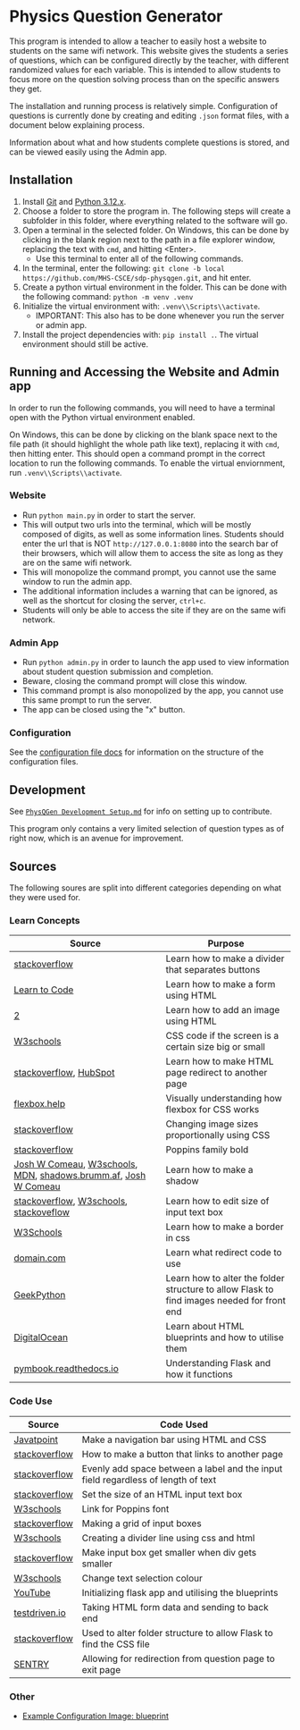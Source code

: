# Physics Question Generator

This program is intended to allow a teacher to easily host a website to students on the same wifi network. This website gives the students a series of questions, which can be configured directly by the teacher, with different randomized values for each variable. This is intended to allow students to focus more on the question solving process than on the specific answers they get.

The installation and running process is relatively simple. Configuration of questions is currently done by creating and editing `.json` format files, with a document below explaining process.

Information about what and how students complete questions is stored, and can be viewed easily using the Admin app.

## Installation

1. Install [Git](https://git-scm.com/downloads) and [Python 3.12.x](https://www.python.org/downloads/).
2. Choose a folder to store the program in. The following steps will create a subfolder in this folder, where everything related to the software will go.
3. Open a terminal in the selected folder. On Windows, this can be done by clicking in the blank region next to the path in a file explorer window, replacing the text with `cmd`, and hitting \<Enter>.
    - Use this terminal to enter all of the following commands.
4. In the terminal, enter the following: `git clone -b local https://github.com/MHS-CSCE/sdp-physqgen.git`, and hit enter.
5. Create a python virtual environment in the folder. This can be done with the following command: `python -m venv .venv`
6. Initialize the virtual environment with: `.venv\\Scripts\\activate`.
    - IMPORTANT: This also has to be done whenever you run the server or admin app.
7. Install the project dependencies with: `pip install .`. The virtual environment should still be active.

## Running and Accessing the Website and Admin app

In order to run the following commands, you will need to have a terminal open with the Python virtual environment enabled.

On Windows, this can be done by clicking on the blank space next to the file path (it should highlight the whole path like text), replacing it with `cmd`, then hitting enter. This should open a command prompt in the correct location to run the following commands. To enable the virtual enviornment, run `.venv\\Scripts\\activate`.

### Website

- Run `python main.py` in order to start the server.
- This will output two urls into the terminal, which will be mostly composed of digits, as well as some information lines. Students should enter the url that is NOT `http://127.0.0.1:8080` into the search bar of their browsers, which will allow them to access the site as long as they are on the same wifi network.
- This will monopolize the command prompt, you cannot use the same window to run the admin app.
- The additional information includes a warning that can be ignored, as well as the shortcut for closing the server, `ctrl+c`.
- Students will only be able to access the site if they are on the same wifi network.

### Admin App

- Run `python admin.py` in order to launch the app used to view information about student question submission and completion.
- Beware, closing the command prompt will close this window.
- This command prompt is also monopolized by the app, you cannot use this same prompt to run the server.
- The app can be closed using the "x" button.

### Configuration

See the [configuration file docs](https://github.com/MHS-CSCE/sdp-physqgen/blob/main/docs/Configuration%20Files.md) for information on the structure of the configuration files.

## Development

See [`PhysQGen Development Setup.md`](https://github.com/MHS-CSCE/sdp-physqgen/blob/main/docs/PhysQGen%20Development%20Setup.md) for info on setting up to contribute.

This program only contains a very limited selection of question types as of right now, which is an avenue for improvement.

## Sources

The following soures are split into different categories depending on what they were used for.

### Learn Concepts

|Source|Purpose|
|---|---|
|[stackoverflow](https://stackoverflow.com/questions/5119711/whats-the-easiest-way-to-put-space-between-2-side-by-side-buttons-in-asp-net)|Learn how to make a divider that separates buttons|
|[Learn to Code](https://learn.shayhowe.com/html-css/building-forms/)|Learn how to make a form using HTML|
|[2](https://learn.shayhowe.com/html-css/adding-media/ )|Learn how to add an image using HTML|
|[W3schools](https://www.w3schools.com/cssref/css3_pr_mediaquery.php)|CSS code if the screen is a certain size big or small|
|[stackoverflow](https://stackoverflow.com/questions/5411538/how-to-redirect-one-html-page-to-another-on-load), [HubSpot](https://blog.hubspot.com/website/html-redirect)|Learn how to make HTML page redirect to another page|
|[flexbox.help](https://flexbox.help/)|Visually understanding how flexbox for CSS works|
|[stackoverflow](https://stackoverflow.com/questions/15685666/changing-image-sizes-proportionally-using-css)|Changing image sizes proportionally using CSS|
|[stackoverflow](https://stackoverflow.com/questions/54151849/font-family-poppins-not-working-properly-on-my-website-when-it-loads)|Poppins family bold|
|[Josh W Comeau](https://www.joshwcomeau.com/css/designing-shadows/), [W3schools](https://www.w3schools.com/css/css3_shadows.asp), [MDN](https://developer.mozilla.org/en-US/docs/Web/CSS/filter-function/drop-shadow), [shadows.brumm.af](https://shadows.brumm.af/), [Josh W Comeau](https://www.joshwcomeau.com/shadow-palette/)|Learn how to make a shadow|
|[stackoverflow](https://stackoverflow.com/questions/2125509/how-do-i-set-the-size-of-an-html-text-box), [W3schools](https://www.w3schools.com/tags/att_input_size.asp), [stackoveflow](https://stackoverflow.com/questions/28127184/font-size-of-html-form-submit-button-cannot-be-changed)|Learn how to edit size of input text box|
|[W3Schools](https://www.w3schools.com/css/css_border.asp)|Learn how to make a border in css|
|[domain.com](https://www.domain.com/blog/what-is-a-redirect/#:~:text=There%20is%20a%20simple%20difference,that%20it%20is%20only%20temporary)|Learn what redirect code to use|
|[GeekPython](https://geekpython.in/render-images-from-flask)|Learn how to alter the folder structure to allow Flask to find images needed for front end|
|[DigitalOcean](https://www.digitalocean.com/community/tutorials/how-to-make-a-web-application-using-flask-in-python-3)|Learn about HTML blueprints and how to utilise them|
|[pymbook.readthedocs.io](https://pymbook.readthedocs.io/en/latest/flask.html#:~:text=Flask%20is%20a%20web%20framework,application%20or%20a%20commercial%20website.)|Understanding Flask and how it functions|

### Code Use

|Source|Code Used|
|---|---|
|[Javatpoint](https://www.javatpoint.com/how-to-make-a-navigation-bar-in-html)|Make a navigation bar using HTML and CSS|
|[stackoverflow](https://stackoverflow.com/questions/2906582/how-do-i-create-an-html-button-that-acts-like-a-link)|How to make a button that links to another page|
|[stackoverflow](https://stackoverflow.com/questions/17275707/how-do-i-evenly-add-space-between-a-label-and-the-input-field-regardless-of-leng)|Evenly add space between a label and the input field regardless of length of text|
|[stackoverflow](https://stackoverflow.com/questions/2125509/how-do-i-set-the-size-of-an-html-text-box)|Set the size of an HTML input text box|
|[W3schools](https://www.w3schools.com/howto/tryit.asp?font=Poppins)|Link for Poppins font|
|[stackoverflow](https://stackoverflow.com/questions/1775532/css-grid-system-for-forms-multi-column)|Making a grid of input boxes|
|[W3schools](https://www.w3schools.com/howto/howto_css_dividers.asp)|Creating a divider line using css and html|
|[stackoverflow](https://stackoverflow.com/questions/27891246/input-box-must-resize-when-div-gets-smaller)|Make input box get smaller when div gets smaller|
|[W3schools](https://www.w3schools.com/howto/howto_css_text_selection.asp)|Change text selection colour|
|[YouTube](https://youtu.be/dam0GPOAvVI?si=ndIpkOHmjgGOKBiR&t=2842)|Initializing flask app and utilising the blueprints|
|[testdriven.io](https://testdriven.io/blog/flask-sessions/)|Taking HTML form data and sending to back end|
|[stackoverflow](https://stackoverflow.com/questions/22259847/application-not-picking-up-css-file-flask-python)|Used to alter folder structure to allow Flask to find the CSS file|
|[SENTRY](https://sentry.io/answers/redirect-to-a-url-in-flask/#:~:text=Redirection%20in%20Flask%20can%20be,same%20application%20and%20external%20websites)|Allowing for redirection from question page to exit page|

### Other

- [Example Configuration Image: blueprint](https://blog.blueprintprep.com/mcat/free-mcat-practice-question-physics/)
